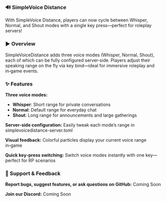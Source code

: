 ### **🔊 SimpleVoice Distance**

With SimpleVoice Distance, players can now cycle between Whisper, Normal, and Shout modes with a single key press—perfect for roleplay servers!

### **▶️ Overview**

SimpleVoiceDistance adds three voice modes (Whisper, Normal, Shout), each of which can be fully configured server‑side. Players adjust their speaking range on the fly via key bind—ideal for immersive roleplay and in‑game events.

### **✨ Features**

**Three voice modes:**

*   **Whisper**: Short range for private conversations
*   **Normal**: Default range for everyday chat
*   **Shout**: Long range for announcements and large gatherings

**Server‑side configuration:** Easily tweak each mode’s range in simplevoicedistance-server.toml

**Visual feedback:** Colorful particles display your current voice range in‑game

**Quick key‑press switching:** Switch voice modes instantly with one key—perfect for RP scenarios

### 📣 Support & Feedback

**Report bugs, suggest features, or ask questions on GitHub:** Coming Soon

**Join our Discord:** Coming Soon
